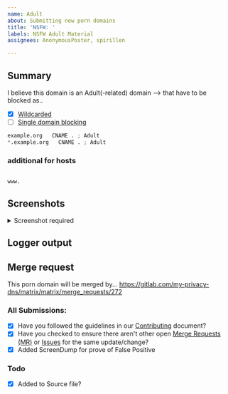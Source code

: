 ```yaml
---
name: Adult
about: Submitting new porn domains
title: 'NSFW: '
labels: NSFW Adult Material
assignees: AnonymousPoster, spirillen

---
```


## Summary
I believe this domain is an Adult(-related) domain --> that have to 
be blocked as..

- [X] [Wildcarded](source/porno-sites/wildcard.list)
- [ ] [Single domain blocking](source/porno-sites/domains.list)

```python
example.org   CNAME . ; Adult
*.example.org   CNAME . ; Adult
```

### additional for hosts
```shell

www.
```

## Screenshots

<details><Summary>Screenshot required</summary>



</details>

## Logger output


## Merge request
This porn domain will be merged by... https://gitlab.com/my-privacy-dns/matrix/matrix/merge_requests/272

### All Submissions:
- [x] Have you followed the guidelines in our [Contributing](CONTRIBUTING.md) document?
- [x] Have you checked to ensure there aren't other open [Merge Requests (MR)](../merge_requests) or [Issues](../issues) for the same update/change?
- [x] Added ScreenDump for prove of False Positive

### Todo
- [x] Added to Source file?
